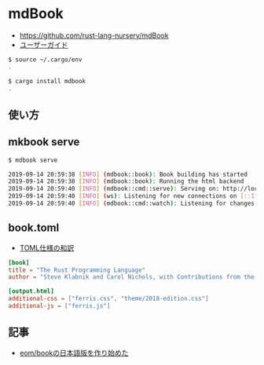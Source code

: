 # mdBook

- https://github.com/rust-lang-nursery/mdBook
- [ユーザーガイド](https://rust-lang-nursery.github.io/mdBook/)

~~~bash
$ source ~/.cargo/env
.
~~~

~~~bash
$ cargo install mdbook
.
~~~

## 使い方

## mkbook serve

~~~bash
$ mdbook serve

2019-09-14 20:59:38 [INFO] (mdbook::book): Book building has started
2019-09-14 20:59:38 [INFO] (mdbook::book): Running the html backend
2019-09-14 20:59:40 [INFO] (mdbook::cmd::serve): Serving on: http://localhost:3000
2019-09-14 20:59:40 [INFO] (ws): Listening for new connections on [::1]:3001.
2019-09-14 20:59:40 [INFO] (mdbook::cmd::watch): Listening for changes...
~~~

## book.toml

- [TOML仕様の和訳](https://qiita.com/minoritea/items/c0de47b8beb813c655d4)

~~~toml
[book]
title = "The Rust Programming Language"
author = "Steve Klabnik and Carol Nichols, with Contributions from the Rust Community"

[output.html]
additional-css = ["ferris.css", "theme/2018-edition.css"]
additional-js = ["ferris.js"]
~~~

## 記事

- [eom/bookの日本語版を作り始めた](https://qiita.com/termoshtt/items/13965b57c2a4afa85399)
